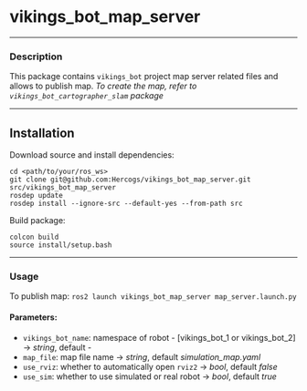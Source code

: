 # vikings_bot_map_server

<hr>

### Description
This package contains `vikings_bot` project map server related files and allows to publish map.
*To create the map, refer to `vikings_bot_cartographer_slam` package*

<hr>

## Installation

Download source and install dependencies:
```
cd <path/to/your/ros_ws>
git clone git@github.com:Hercogs/vikings_bot_map_server.git src/vikings_bot_map_server
rosdep update
rosdep install --ignore-src --default-yes --from-path src
```

Build package:
```
colcon build
source install/setup.bash
```

<hr>

### Usage

To publish map:
```ros2 launch vikings_bot_map_server map_server.launch.py```
#### Parameters:
- `vikings_bot_name`: namespace of robot - [vikings_bot_1 or vikings_bot_2] -> *string*, default *-*
- `map_file`: map file name -> *string*, default *simulation_map.yaml*
- `use_rviz`: whether to automatically open `rviz2` -> *bool*, default *false*
- `use_sim`: whether to use simulated or real robot -> *bool*, default *true*



